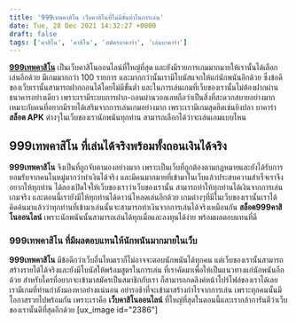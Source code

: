 ```yaml
---
title: '999เทพคาสิโน เว็บคาสิโนที่ไม่มีขั้นต่ำในการเล่น'
date: Tue, 28 Dec 2021 14:32:27 +0000
draft: false
tags: ['คาสิโน', 'คาสิโน', 'สมัครบาคาร่า', 'เล่นบาคาร่า']
---
```


**[999เทพคาสิโน](/)** เป็นเว็บคาสิโนออนไลน์ที่ใหญ่ที่สุด และยังมีรายการเกมมากมายให้เรานั้นได้เลือกเล่นอีกด้วย มีเกมมากกว่า 100 รายการ และมากกว่านั้นเรามีโบนัสแจกให้แก่นักพนันอีกด้วย ซึ่งข้อดีของเว็บเรานั้นสามารถฝากถอนได้โดยไม่มีขั้นต่ำ และในการเล่นเกมที่เว็บของเรานั้นไม่ต้องฝากผ่านธนาคารอย่างเดียว เพราะเรามีระบบการฝาก-ถอนผ่านวอลเลทถือว่าเป็นสิ่งที่สะดวกสบายอย่างมาก เหมาะกับคนที่อยากมีรายได้เสริมจากการเล่นเกมอย่างมาก เพราะเรามีเกมสุดฮิตเช่นยิงปลา บาคาร่า **สล็อต APK** ต่างๆในเว็บของเรานักพนันทุกท่าน สามารถเลือกได้ว่าจะเล่นเกมแบบไหน

**999เทพคาสิโน ที่เล่นได้จริงพร้อมทั้งถอนเงินได้จริง**
------------------------------------------------------

**999เทพคาสิโน** จึงเป็นที่ถูกจับตามองอย่างมาก เพราะเป็นเว็บที่ถูกต้องตามกฏหมายและยังได้รับการยอมรับจากคนในหมู่มากว่าทำเงินได้จริง และมีคนมากมายที่เข้ามาในเว็บแล้วประสบความสำเร็จเราจึงอยากให้ทุกท่าน ได้ลองเปิดใจให้เว็บของเราว่าเว็บของเรานั้น สามารถทำให้ทุกท่านได้เงินจากการเล่นเกมจริง และตอนนี้เรายังมีให้ทุกท่านได้ดาวน์โหลดเล่นอีกด้วย เกมต่างๆที่มีในเว็บของเรานั้นเราได้คิดค้นมาแล้วว่าทุกท่านที่เข้ามาเล่นนั้นจะสามารถทำเงินจากการเล่นได้จริงเหมือนกัน **สล็อต999คาสิโนออนไลน์** เพราะนักพนันนั้นสามารถเล่นได้ทุกเมื่อและลงทุนได้ง่าย พร้อมผลตอบแทนที่ดี

### **999เทพคาสิโน ที่มีผลตอบแทนให้นักพนันมากมายในเว็บ**

**999เทพคาสิโน** มีข้อดีกว่าเว็บอื่นไหมเราก็ไม่อาจจะตอบนักพนันได้ทุกคน แต่เว็บของเรานั้นสามารถสร้างรายได้ได้จริงและยังมีโบนัสให้พร้อมสูตรในการเล่น ที่เราคัดมาเพื่อให้เป็นแนวทางแก่นักพนันอีกด้วย สำหรับใครที่อยากจะเข้ามาสมัครเป็นสมาชิกกับเรา ก็สามารถกดลิงค์หน้าโปร์ไฟล์ของเราได้เลย เรามีเกมที่ท่านกำลังมองหาอย่างแน่นอน อย่ารอช้าที่จะเข้ามาสร้างกำไรจากการเล่น เพราะทุกคนนั้นมีโอกาสรวยไปพร้อมกัน เพราะเราคือ **เว็บคาสิโนออนไลน์** ที่ใหญ่ที่สุดในตอนนี้และเรากล้าการันตีว่าเว็บของเรานั้นดีที่สุดอีกด้วย \[ux\_image id="2386"\]